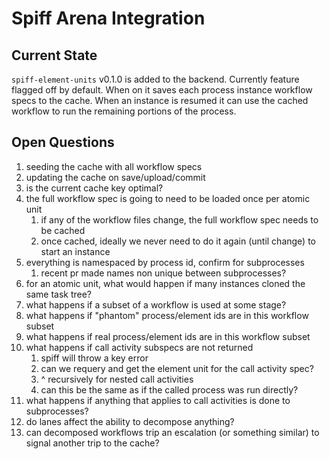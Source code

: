 # Spiff Arena Integration

## Current State

`spiff-element-units` v0.1.0 is added to the backend. Currently feature flagged off by default.
When on it saves each process instance workflow specs to the cache. When an instance is resumed
it can use the cached workflow to run the remaining portions of the process.

## Open Questions

1. seeding the cache with all workflow specs
1. updating the cache on save/upload/commit
1. is the current cache key optimal?
1. the full workflow spec is going to need to be loaded once per atomic unit
   1. if any of the workflow files change, the full workflow spec needs to be cached
   1. once cached, ideally we never need to do it again (until change) to start an instance
1. everything is namespaced by process id, confirm for subprocesses
   1. recent pr made names non unique between subprocesses?
1. for an atomic unit, what would happen if many instances cloned the same task tree?
1. what happens if a subset of a workflow is used at some stage?
1. what happens if "phantom" process/element ids are in this workflow subset
1. what happens if real process/element ids are in this workflow subset
1. what happens if call activity subspecs are not returned
   1. spiff will throw a key error
   1. can we requery and get the element unit for the call activity spec?
   1. ^ recursively for nested call activities
   1. can this be the same as if the called process was run directly?
1. what happens if anything that applies to call activities is done to subprocesses?
1. do lanes affect the ability to decompose anything?
1. can decomposed workflows trip an escalation (or something similar) to signal another trip to the cache?